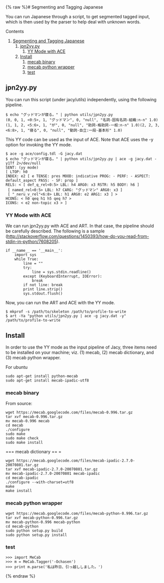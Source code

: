 {% raw %}# Segmenting and Tagging Japanese

You can run Japanese through a script, to get segmented tagged input,
which is then used by the parser to help deal with unknown words.

Contents

1. [Segmenting and Tagging Japanese](https://blog.inductorsoftware.com/docsproto/missing/JacyYYMode)
   1. [jpn2yy.py](https://blog.inductorsoftware.com/docsproto/missing/JacyYYMode)
      1. [YY Mode with ACE](https://blog.inductorsoftware.com/docsproto/missing/JacyYYMode)
   2. [Install](https://blog.inductorsoftware.com/docsproto/missing/JacyYYMode)
      1. [mecab binary](https://blog.inductorsoftware.com/docsproto/missing/JacyYYMode)
      2. [mecab python wrapper](https://blog.inductorsoftware.com/docsproto/missing/JacyYYMode)
      3. [test](https://blog.inductorsoftware.com/docsproto/missing/JacyYYMode)

## jpn2yy.py

You can run this script (under jacy/utils) independently, using the
following pipeline.

    $ echo "グッドマンが寝る。" | python utils/jpn2yy.py 
    (0, 0, 1, <0:5>, 1, "グッドマン", 0, "null", "名詞-固有名詞-組織:n-n" 1.0)(1, 1, 2, <5:6>, 1, "が", 0, "null", "助詞-格助詞-一般:n-n" 1.0)(2, 2, 3, <6:8>, 1, "寝る", 0, "null", "動詞-自立:一段-基本形" 1.0)

This YY code can be used as the input of ACE. Note that ACE uses the -y
option for invoking the YY mode.

    $ ace -g ace/config.tdl -G jacy.dat
    $ echo "グッドマンが寝る。" | python utils/jpn2yy.py | ace -g jacy.dat -y1Tf 2>/dev/null
    SENT: (yy mode)
    [ LTOP: h0
    INDEX: e2 [ e TENSE: pres MOOD: indicative PROG: - PERF: - ASPECT: default_aspect PASS: - SF: prop ]
    RELS: < [ def_q_rel<0:5> LBL: h4 ARG0: x3 RSTR: h5 BODY: h6 ]
     [ named_rel<0:5> LBL: h7 CARG: "グッドマン" ARG0: x3 ]
     [ "_neru_v_rel"<6:8> LBL: h1 ARG0: e2 ARG1: x3 ] >
    HCONS: < h0 qeq h1 h5 qeq h7 >
    ICONS: < e2 non-topic x3 > ]

### YY Mode with ACE

We can run jpn2yy.py with ACE and ART. In that case, the pipeline should
be carefully described. The following is a sample
(<http://stackoverflow.com/questions/1450393/how-do-you-read-from-stdin-in-python/7608205>).

    if __name__ == '__main__':
        import sys
        while True:
            line = ""
            try:
                line = sys.stdin.readline()
            except (KeyboardInterrupt, IOError):
                break
            if not line: break
            print line.strip()
            sys.stdout.flush()

Now, you can run the ART and ACE with the YY mode.

    $ mkprof -s /path/to/skeleton /path/to/profile-to-write
    $ art -Ya "python utils/jpn2yy.py | ace -g jacy.dat -y" /path/to/profile-to-write

## Install

In order to use the YY mode as the input pipeline of Jacy, three items
need to be installed on your machine; viz. (1) mecab, (2) mecab
dictionary, and (3) mecab python wrapper.

For ubuntu

    sudo apt-get install python-mecab
    sudo apt-get install mecab-ipadic-utf8

### mecab binary

From source:

    wget https://mecab.googlecode.com/files/mecab-0.996.tar.gz
    tar xvf mecab-0.996.tar.gz 
    mv mecab-0.996 mecab
    cd mecab
    ./configure 
    sudo make
    sudo make check
    sudo make install

=== mecab dictionary == =

    wget https://mecab.googlecode.com/files/mecab-ipadic-2.7.0-20070801.tar.gz
    tar xvf mecab-ipadic-2.7.0-20070801.tar.gz 
    mv mecab-ipadic-2.7.0-20070801 mecab-ipadic
    cd mecab-ipadic
    ./configure --with-charset=utf8
    make
    make install

### mecab python wrapper

    wget https://mecab.googlecode.com/files/mecab-python-0.996.tar.gz
    tar xvf mecab-python-0.996.tar.gz 
    mv mecab-python-0.996 mecab-python
    cd mecab-python
    sudo python setup.py build
    sudo python setup.py install

### test

    >>> import MeCab
    >>> m = MeCab.Tagger('-Ochasen')
    >>> print m.parse('私は昨日、引っ越ししました。')
<update date omitted for speed>{% endraw %}
